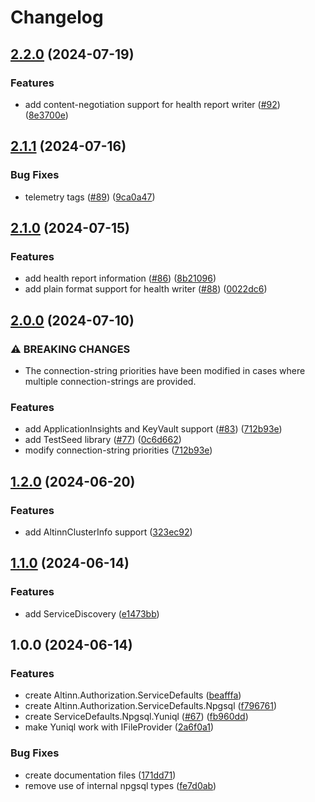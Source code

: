 # Changelog

## [2.2.0](https://github.com/Altinn/altinn-authorization-utils/compare/Altinn.Authorization.ServiceDefaults-v2.1.1...Altinn.Authorization.ServiceDefaults-v2.2.0) (2024-07-19)


### Features

* add content-negotiation support for health report writer ([#92](https://github.com/Altinn/altinn-authorization-utils/issues/92)) ([8e3700e](https://github.com/Altinn/altinn-authorization-utils/commit/8e3700ed7baf730442c196d1a51b93c8e9ca9e3c))

## [2.1.1](https://github.com/Altinn/altinn-authorization-utils/compare/Altinn.Authorization.ServiceDefaults-v2.1.0...Altinn.Authorization.ServiceDefaults-v2.1.1) (2024-07-16)


### Bug Fixes

* telemetry tags ([#89](https://github.com/Altinn/altinn-authorization-utils/issues/89)) ([9ca0a47](https://github.com/Altinn/altinn-authorization-utils/commit/9ca0a47a4069a8905c5d1aa025689963ba9abb91))

## [2.1.0](https://github.com/Altinn/altinn-authorization-utils/compare/Altinn.Authorization.ServiceDefaults-v2.0.0...Altinn.Authorization.ServiceDefaults-v2.1.0) (2024-07-15)


### Features

* add health report information ([#86](https://github.com/Altinn/altinn-authorization-utils/issues/86)) ([8b21096](https://github.com/Altinn/altinn-authorization-utils/commit/8b2109645a583074c7dd956d464cbed629670cb4))
* add plain format support for health writer ([#88](https://github.com/Altinn/altinn-authorization-utils/issues/88)) ([0022dc6](https://github.com/Altinn/altinn-authorization-utils/commit/0022dc6b44efaec97d8d627f2634bf3593e602d2))

## [2.0.0](https://github.com/Altinn/altinn-authorization-utils/compare/Altinn.Authorization.ServiceDefaults-v1.2.0...Altinn.Authorization.ServiceDefaults-v2.0.0) (2024-07-10)


### ⚠ BREAKING CHANGES

* The connection-string priorities have been modified in cases where multiple connection-strings are provided.

### Features

* add ApplicationInsights and KeyVault support ([#83](https://github.com/Altinn/altinn-authorization-utils/issues/83)) ([712b93e](https://github.com/Altinn/altinn-authorization-utils/commit/712b93e69d701af06f94bd4e202b18e9f4d9e843))
* add TestSeed library ([#77](https://github.com/Altinn/altinn-authorization-utils/issues/77)) ([0c6d662](https://github.com/Altinn/altinn-authorization-utils/commit/0c6d662b99ca31e137f1a9065881d541024eed07))
* modify connection-string priorities ([712b93e](https://github.com/Altinn/altinn-authorization-utils/commit/712b93e69d701af06f94bd4e202b18e9f4d9e843))

## [1.2.0](https://github.com/Altinn/altinn-authorization-utils/compare/Altinn.Authorization.ServiceDefaults-v1.1.0...Altinn.Authorization.ServiceDefaults-v1.2.0) (2024-06-20)


### Features

* add AltinnClusterInfo support ([323ec92](https://github.com/Altinn/altinn-authorization-utils/commit/323ec926753290790e094f34103312e43b5635bb))

## [1.1.0](https://github.com/Altinn/altinn-authorization-utils/compare/Altinn.Authorization.ServiceDefaults-v1.0.0...Altinn.Authorization.ServiceDefaults-v1.1.0) (2024-06-14)


### Features

* add ServiceDiscovery ([e1473bb](https://github.com/Altinn/altinn-authorization-utils/commit/e1473bb3a8648b26ae8731214d78ab626c81249b))

## 1.0.0 (2024-06-14)


### Features

* create Altinn.Authorization.ServiceDefaults ([beafffa](https://github.com/Altinn/altinn-authorization-utils/commit/beafffa60b08b9f212084f50ec4a3f5ec311b2f0))
* create Altinn.Authorization.ServiceDefaults.Npgsql ([f796761](https://github.com/Altinn/altinn-authorization-utils/commit/f796761b0de35730abdbf05da0025cc2d9834606))
* create ServiceDefaults.Npgsql.Yuniql ([#67](https://github.com/Altinn/altinn-authorization-utils/issues/67)) ([fb960dd](https://github.com/Altinn/altinn-authorization-utils/commit/fb960dd8143a2f07c9185d531492e977f36439e0))
* make Yuniql work with IFileProvider ([2a6f0a1](https://github.com/Altinn/altinn-authorization-utils/commit/2a6f0a1ab25963943ea164006cffe1122176187d))


### Bug Fixes

* create documentation files ([171dd71](https://github.com/Altinn/altinn-authorization-utils/commit/171dd7120ab70c8c5629224e6e7a2380ad827306))
* remove use of internal npgsql types ([fe7d0ab](https://github.com/Altinn/altinn-authorization-utils/commit/fe7d0ab8cd6ecb0b1a5e1c415922dd2dee0d6a18))
